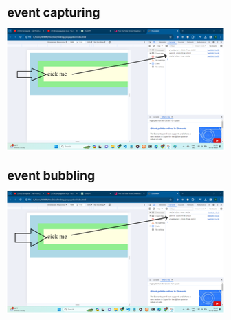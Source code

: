 # event capturing
![MasterHead](https://github.com/jagdish97897/event_propagation-capturing-bubbling-/blob/main/Screenshot%202024-02-02%20215103.png)

#  event bubbling
![MasterHead](https://github.com/jagdish97897/event_propagation-capturing-bubbling-/blob/main/Screenshot%202024-02-02%20214248.png)
